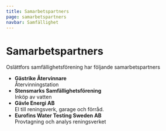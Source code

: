 ```yaml
---
title: Samarbetspartners
page: samarbetspartners
navbar: Samfällighet
---
```


# Samarbetspartners

Oslättfors samfällighetsförening har följande samarbetspartners

- **Gästrike Återvinnare**\
  Återvinningstation
- **Stensmarks Samfällighetsförening**\
  Inköp av vatten
- **Gävle Energi AB**\
  El till reningsverk, garage och förråd.
- **Eurofins Water Testing Sweden AB**\
  Provtagning och analys reningsverket
